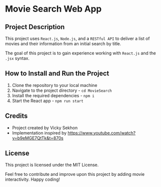 # Movie Search Web App

## Project Description
This project uses ```React.js```, ```Node.js```, and a ```RESTful API``` to deliver a list of movies and their information from an initial search by title.

The goal of this project is to gain experience working with ```React.js``` and the ```.jsx``` syntax. 

## How to Install and Run the Project

1. Clone the repository to your local machine
2. Navigate to the project directory - ```cd MovieSearch```
3. Install the required dependencies - ```npm i```
4. Start the React app - ```npm run start```

## Credits
- Project created by Vicky Sekhon
- Implementation inspired by https://www.youtube.com/watch?v=b9eMGE7QtTk&t=870s

## License
This project is licensed under the MIT License.

Feel free to contribute and improve upon this project by adding movie interactivity. Happy coding!  
